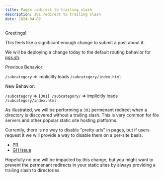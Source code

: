 ```yaml
---
title: Pages redirect to trailing slash
description: 301 redirect to trailing slash
date: 2024-04-02
---
```


Greetings!

This feels like a significant enough change to submit a post about it.

We will be deploying a change today to the default routing behavior for
[pgs.sh](https://pico.sh/pgs).

Previous Behavior:

`/subcategory` => implicitly loads `/subcategory/index.html`

New Behavior:

`/subcategory` => `[301] /subcategory/` => implicitly loads
`/subcategory/index.html`

As illustrated, we will be performing a `301` permenant redirect when a
directory is discovered without a trailing slash. This is very common for file
servers and other popular static site hosting platforms.

Currently, there is no way to disable "pretty urls" in pages, but if users
request it we will provide a way to disable them on a per-site basis.

- [PR](https://github.com/picosh/pico/issues/115)
- [GH Issue](https://github.com/picosh/pico/issues/115)

Hopefully no one will be impacted by this change, but you might want to prevent
the permenant redirects in your static sites by always providing a trailing
slash to directories.
